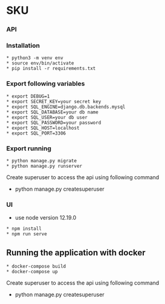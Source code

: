 # SKU

### API
### Installation
```
* python3 -m venv env
* source env/bin/activate
* pip install -r requirements.txt
```

### Export following variables

```
* export DEBUG=1
* export SECRET_KEY=your secret key
* export SQL_ENGINE=django.db.backends.mysql
* export SQL_DATABASE=your db name
* export SQL_USER=your db user
* export SQL_PASSWORD=your password
* export SQL_HOST=localhost
* export SQL_PORT=3306
```

### Export running
```
* python manage.py migrate
* python manage.py runserver
```

Create superuser to access the api using following command
* python manage.py createsuperuser


### UI
* use node version 12.19.0
```
* npm install
* npm run serve
```


## Running the application with docker
```
* docker-compose build
* docker-compose up
```

Create superuser to access the api using following command
* python manage.py createsuperuser